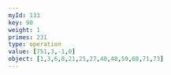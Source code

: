 ```yaml
---
myId: 133
key: 90
weight: 1
primes: 231
type: operation
value: [751,3,-1,0]
object: [1,3,6,8,21,25,27,40,48,59,68,71,73]
---
```


